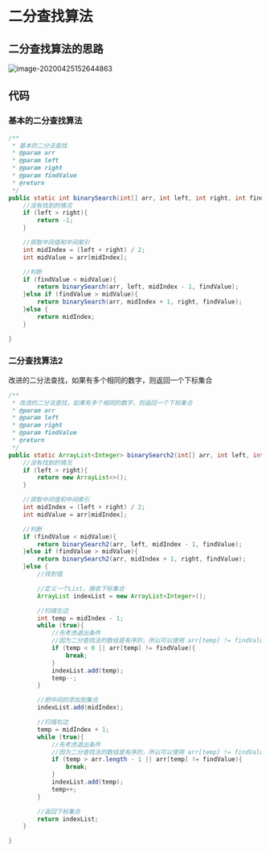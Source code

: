 # 二分查找算法



## 二分查找算法的思路

![image-20200425152644863](E:/%E6%88%91%E7%9A%84%E5%9D%9A%E6%9E%9C%E4%BA%91/OneDrive/%E5%AD%A6%E4%B9%A0/%E7%AC%94%E8%AE%B0/%E5%9B%BE%E7%89%87/note_images/image-20200425152644863.png)

## 代码

### 基本的二分查找算法

```java
/**
 * 基本的二分法查找
 * @param arr
 * @param left
 * @param right
 * @param findValue
 * @return
 */
public static int binarySearch(int[] arr, int left, int right, int findValue){
	//没有找到的情况
	if (left > right){
		return -1;
	}

	//获取中间值和中间索引
	int midIndex = (left + right) / 2;
	int midValue = arr[midIndex];

	//判断
	if (findValue < midValue){
		return binarySearch(arr, left, midIndex - 1, findValue);
	}else if (findValue > midValue){
		return binarySearch(arr, midIndex + 1, right, findValue);
	}else {
		return midIndex;
	}

}

```



### 二分查找算法2

改进的二分法查找，如果有多个相同的数字，则返回一个下标集合

```java
/**
 * 改进的二分法查找，如果有多个相同的数字，则返回一个下标集合
 * @param arr
 * @param left
 * @param right
 * @param findValue
 * @return
 */
public static ArrayList<Integer> binarySearch2(int[] arr, int left, int right, int findValue){
	//没有找到的情况
	if (left > right){
		return new ArrayList<>();
	}

	//获取中间值和中间索引
	int midIndex = (left + right) / 2;
	int midValue = arr[midIndex];

	//判断
	if (findValue < midValue){
		return binarySearch2(arr, left, midIndex - 1, findValue);
	}else if (findValue > midValue){
		return binarySearch2(arr, midIndex + 1, right, findValue);
	}else {
		//找到值

		//定义一个List，接收下标集合
		ArrayList indexList = new ArrayList<Integer>();

		//扫描左边
		int temp = midIndex - 1;
		while (true){
			//先考虑退出条件
			//因为二分查找法的数组是有序的，所以可以使用 arr[temp] != findValue 判断
			if (temp < 0 || arr[temp] != findValue){
				break;
			}
			indexList.add(temp);
			temp--;
		}

		//把中间的添加到集合
		indexList.add(midIndex);

		//扫描右边
		temp = midIndex + 1;
		while (true){
			//先考虑退出条件
			//因为二分查找法的数组是有序的，所以可以使用 arr[temp] != findValue 判断
			if (temp > arr.length - 1 || arr[temp] != findValue){
				break;
			}
			indexList.add(temp);
			temp++;
		}

		//返回下标集合
		return indexList;
	}

}

```



